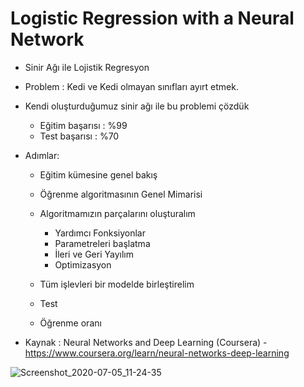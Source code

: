 # Logistic Regression with a Neural Network

* Sinir Ağı ile Lojistik Regresyon

* Problem : Kedi ve Kedi olmayan sınıfları ayırt etmek.

* Kendi oluşturduğumuz sinir ağı ile bu problemi çözdük
    * Eğitim başarısı : %99
    * Test başarısı : %70
    
* Adımlar:

    * Eğitim kümesine genel bakış
    
    * Öğrenme algoritmasının Genel Mimarisi
    
    * Algoritmamızın parçalarını oluşturalım
         * Yardımcı Fonksiyonlar
         * Parametreleri başlatma
         * İleri ve Geri Yayılım
         * Optimizasyon
         
    * Tüm işlevleri bir modelde birleştirelim
    
    * Test
    
    * Öğrenme oranı

* Kaynak : Neural Networks and Deep Learning (Coursera) - https://www.coursera.org/learn/neural-networks-deep-learning

![Screenshot_2020-07-05_11-24-35](https://user-images.githubusercontent.com/54184905/86528622-7e430900-beb2-11ea-82d1-842a8b67e742.png)
